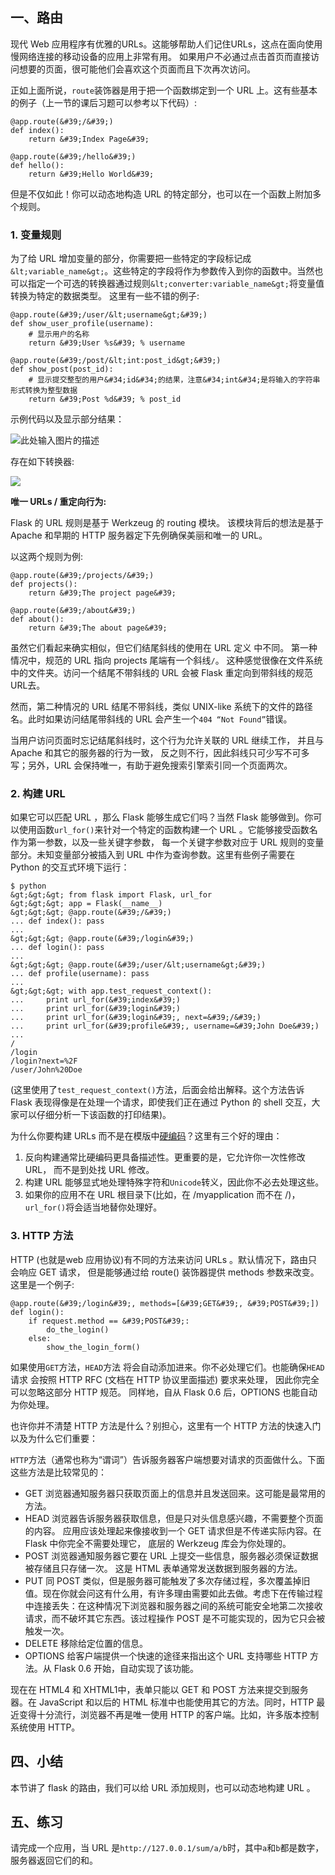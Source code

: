 ## 一、路由

现代 Web 应用程序有优雅的URLs。这能够帮助人们记住URLs，这点在面向使用慢网络连接的移动设备的应用上非常有用。 如果用户不必通过点击首页而直接访问想要的页面，很可能他们会喜欢这个页面而且下次再次访问。

正如上面所说，`route`装饰器是用于把一个函数绑定到一个 URL 上。这有些基本的例子（上一节的课后习题可以参考以下代码）:
```
@app.route(&#39;/&#39;)
def index():
    return &#39;Index Page&#39;

@app.route(&#39;/hello&#39;)
def hello():
    return &#39;Hello World&#39;
```

但是不仅如此！你可以动态地构造 URL 的特定部分，也可以在一个函数上附加多个规则。

### 1. 变量规则

为了给 URL 增加变量的部分，你需要把一些特定的字段标记成`&lt;variable_name&gt;`。这些特定的字段将作为参数传入到你的函数中。当然也可以指定一个可选的转换器通过规则`&lt;converter:variable_name&gt;`将变量值转换为特定的数据类型。 这里有一些不错的例子:
```
@app.route(&#39;/user/&lt;username&gt;&#39;)
def show_user_profile(username):
    # 显示用户的名称
    return &#39;User %s&#39; % username

@app.route(&#39;/post/&lt;int:post_id&gt;&#39;)
def show_post(post_id):
    # 显示提交整型的用户&#34;id&#34;的结果，注意&#34;int&#34;是将输入的字符串形式转换为整型数据
    return &#39;Post %d&#39; % post_id
```

示例代码以及显示部分结果：

![此处输入图片的描述](https://dn-anything-about-doc.qbox.me/document-uid73259labid260timestamp1442022863164.png/wm)

存在如下转换器:

![](https://dn-anything-about-doc.qbox.me/flask/2.png)

**唯一 URLs / 重定向行为:**

Flask 的 URL 规则是基于 Werkzeug 的 routing 模块。 该模块背后的想法是基于 Apache 和早期的 HTTP 服务器定下先例确保美丽和唯一的 URL。

以这两个规则为例:
```
@app.route(&#39;/projects/&#39;)
def projects():
    return &#39;The project page&#39;

@app.route(&#39;/about&#39;)
def about():
    return &#39;The about page&#39;
```

虽然它们看起来确实相似，但它们结尾斜线的使用在 URL 定义 中不同。 第一种情况中，规范的 URL 指向 projects 尾端有一个斜线`/`。 这种感觉很像在文件系统中的文件夹。访问一个结尾不带斜线的 URL 会被 Flask 重定向到带斜线的规范URL去。

然而，第二种情况的 URL 结尾不带斜线，类似 UNIX-like 系统下的文件的路径名。此时如果访问结尾带斜线的 URL 会产生一个`404 “Not Found”`错误。

当用户访问页面时忘记结尾斜线时，这个行为允许关联的 URL 继续工作， 并且与 Apache 和其它的服务器的行为一致， 反之则不行，因此斜线只可少写不可多写；另外，URL 会保持唯一，有助于避免搜索引擎索引同一个页面两次。

### 2. 构建 URL

如果它可以匹配 URL ，那么 Flask 能够生成它们吗？当然 Flask 能够做到。你可以使用函数`url_for()`来针对一个特定的函数构建一个 URL 。它能够接受函数名作为第一参数，以及一些关键字参数， 每一个关键字参数对应于 URL 规则的变量部分。未知变量部分被插入到 URL 中作为查询参数。这里有些例子需要在 Python 的交互式环境下运行：
```
$ python
&gt;&gt;&gt; from flask import Flask, url_for
&gt;&gt;&gt; app = Flask(__name__)
&gt;&gt;&gt; @app.route(&#39;/&#39;)
... def index(): pass
...
&gt;&gt;&gt; @app.route(&#39;/login&#39;)
... def login(): pass
...
&gt;&gt;&gt; @app.route(&#39;/user/&lt;username&gt;&#39;)
... def profile(username): pass
...
&gt;&gt;&gt; with app.test_request_context():
...     print url_for(&#39;index&#39;)
...     print url_for(&#39;login&#39;)
...     print url_for(&#39;login&#39;, next=&#39;/&#39;)
...     print url_for(&#39;profile&#39;, username=&#39;John Doe&#39;)
...
/
/login
/login?next=%2F
/user/John%20Doe
```

(这里使用了`test_request_context()`方法，后面会给出解释。这个方法告诉 Flask 表现得像是在处理一个请求，即使我们正在通过 Python 的 shell 交互，大家可以仔细分析一下该函数的打印结果)。

为什么你要构建 URLs 而不是在模版中[硬编码](http://baike.baidu.com/link?url=n_z_TKp-zXEZf8H-D9-5YMLbNnhbezKXe-FsiWMwMjLMz2bl3bAJBL1s40yHihwnc0T1EXTYMmoZUVvrgf6yV_)？这里有三个好的理由：

1. 反向构建通常比硬编码更具备描述性。更重要的是，它允许你一次性修改 URL， 而不是到处找 URL 修改。
2. 构建 URL 能够显式地处理特殊字符和`Unicode`转义，因此你不必去处理这些。
3. 如果你的应用不在 URL 根目录下(比如，在 /myapplication 而不在 /)，`url_for()`将会适当地替你处理好。

### 3. HTTP 方法

HTTP (也就是web 应用协议)有不同的方法来访问 URLs 。默认情况下，路由只会响应 GET 请求， 但是能够通过给 route() 装饰器提供 methods 参数来改变。这里是一个例子:
```
@app.route(&#39;/login&#39;, methods=[&#39;GET&#39;, &#39;POST&#39;])
def login():
    if request.method == &#39;POST&#39;:
        do_the_login()
    else:
        show_the_login_form()
```

如果使用`GET`方法，`HEAD`方法 将会自动添加进来。你不必处理它们。也能确保`HEAD`请求 会按照 HTTP RFC (文档在 HTTP 协议里面描述) 要求来处理， 因此你完全可以忽略这部分 HTTP 规范。 同样地，自从 Flask 0.6 后，OPTIONS 也能自动为你处理。

也许你并不清楚 HTTP 方法是什么？别担心，这里有一个 HTTP 方法的快速入门以及为什么它们重要：

`HTTP`方法（通常也称为“谓词”）告诉服务器客户端想要对请求的页面做什么。下面这些方法是比较常见的：

+ GET
浏览器通知服务器只获取页面上的信息并且发送回来。这可能是最常用的方法。
+ HEAD
浏览器告诉服务器获取信息，但是只对头信息感兴趣，不需要整个页面的内容。 应用应该处理起来像接收到一个 GET 请求但是不传递实际内容。在 Flask 中你完全不需要处理它， 底层的 Werkzeug 库会为你处理的。
+ POST
浏览器通知服务器它要在 URL 上提交一些信息，服务器必须保证数据被存储且只存储一次。 这是 HTML 表单通常发送数据到服务器的方法。
+ PUT
同 POST 类似，但是服务器可能触发了多次存储过程，多次覆盖掉旧值。现在你就会问这有什么用，有许多理由需要如此去做。考虑下在传输过程中连接丢失：在这种情况下浏览器和服务器之间的系统可能安全地第二次接收请求，而不破坏其它东西。该过程操作 POST 是不可能实现的，因为它只会被触发一次。
+ DELETE
移除给定位置的信息。
+ OPTIONS
给客户端提供一个快速的途径来指出这个 URL 支持哪些 HTTP 方法。从 Flask 0.6 开始，自动实现了该功能。

现在在 HTML4 和 XHTML1中，表单只能以 GET 和 POST 方法来提交到服务器。在 JavaScript 和以后的 HTML 标准中也能使用其它的方法。同时，HTTP 最近变得十分流行，浏览器不再是唯一使用 HTTP 的客户端。比如，许多版本控制系统使用 HTTP。

## 四、小结

本节讲了 flask 的路由，我们可以给 URL 添加规则，也可以动态地构建 URL 。

## 五、练习

请完成一个应用，当 URL 是`http://127.0.0.1/sum/a/b`时，其中`a`和`b`都是数字，服务器返回它们的和。